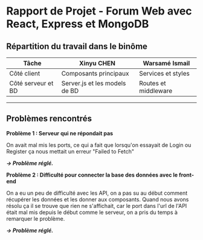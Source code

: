 # Rapport de Projet - Forum Web avec React, Express et MongoDB

## Répartition du travail dans le binôme

| Tâche                     | Xinyu CHEN                         | Warsamé Ismail                  |
|---------------------------|------------------------------------|---------------------------------|
| Côté client               | Composants principaux              | Services et styles              |
| Côté serveur et BD        | Server.js et les models de BD      | Routes et middleware            |

---

## Problèmes rencontrés

**Problème 1 : Serveur qui ne répondait pas**  

On avait mal mis les ports, ce qui a fait que lorsqu'on essayait de Login ou Register ça nous mettait un erreur "Failed to Fetch"  

***-> Problème réglé.***

**Problème 2 : Difficulté pour connecter la base des données avec le front-end**  

On a eu un peu de difficulté avec les API, on a pas su au début comment récupérer les données et les donner aux composants. Quand nous avons résolu ça il se trouve que rien ne s'affichait, car le port dans l'url de l'API était mal mis depuis le début comme le serveur, on a pris du temps à remarquer le problème. 

***-> Problème réglé.***